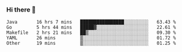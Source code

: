 ### Hi there 👋

<!--
**yeya24/yeya24** is a ✨ _special_ ✨ repository because its `README.md` (this file) appears on your GitHub profile.

Here are some ideas to get you started:

- 🔭 I’m currently working on ...
- 🌱 I’m currently learning ...
- 👯 I’m looking to collaborate on ...
- 🤔 I’m looking for help with ...
- 💬 Ask me about ...
- 📫 How to reach me: ...
- 😄 Pronouns: ...
- ⚡ Fun fact: ...
-->

<!--START_SECTION:waka-->
```text
Java       16 hrs 7 mins   ████████████████░░░░░░░░░   63.43 % 
Go         5 hrs 44 mins   █████▓░░░░░░░░░░░░░░░░░░░   22.61 % 
Makefile   2 hrs 21 mins   ██▒░░░░░░░░░░░░░░░░░░░░░░   09.30 % 
YAML       26 mins         ▒░░░░░░░░░░░░░░░░░░░░░░░░   01.72 % 
Other      19 mins         ▒░░░░░░░░░░░░░░░░░░░░░░░░   01.25 % 
```
<!--END_SECTION:waka-->

